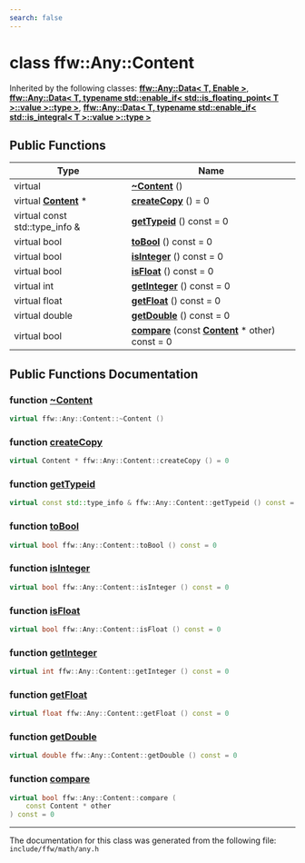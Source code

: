 ```yaml
---
search: false
---
```


# class ffw::Any::Content



Inherited by the following classes: **[ffw::Any::Data< T, Enable >](classffw_1_1_any_1_1_data.md)**, **[ffw::Any::Data< T, typename std::enable\_if< std::is\_floating\_point< T >::value >::type >](classffw_1_1_any_1_1_data_3_01_t_00_01typename_01std_1_1enable__if_3_01std_1_1is__floating__poin8f5cef6f752074c0b0a03a3bfed1b685.md)**, **[ffw::Any::Data< T, typename std::enable\_if< std::is\_integral< T >::value >::type >](classffw_1_1_any_1_1_data_3_01_t_00_01typename_01std_1_1enable__if_3_01std_1_1is__integral_3_01_1e21ee7f9b88f0216578ab66ea9deac3.md)**

## Public Functions

|Type|Name|
|-----|-----|
|virtual |[**~Content**](classffw_1_1_any_1_1_content.md#1a06448918a8d9c51ec45a02dcf15b3349) () |
|virtual **[Content](classffw_1_1_any_1_1_content.md)** \*|[**createCopy**](classffw_1_1_any_1_1_content.md#1a4b3dcc940ef8415699a74ec7768ecf6d) () = 0|
|virtual const std::type\_info &|[**getTypeid**](classffw_1_1_any_1_1_content.md#1a363746364db674bc9d5a6499940b3011) () const = 0|
|virtual bool|[**toBool**](classffw_1_1_any_1_1_content.md#1a80f4d2b4d740b2ca1cd7afeda99af5cd) () const = 0|
|virtual bool|[**isInteger**](classffw_1_1_any_1_1_content.md#1a61ebd5e42e28c5843de0d7393fc14f7d) () const = 0|
|virtual bool|[**isFloat**](classffw_1_1_any_1_1_content.md#1adb05831e42aa9350c68bfe609959541d) () const = 0|
|virtual int|[**getInteger**](classffw_1_1_any_1_1_content.md#1a347cdb7d63d12e9f8a754275ec8e5196) () const = 0|
|virtual float|[**getFloat**](classffw_1_1_any_1_1_content.md#1a27bf98ad2081d7ae7d20bb81e4771d8a) () const = 0|
|virtual double|[**getDouble**](classffw_1_1_any_1_1_content.md#1ac7f4a9135af66d143ae87e607ee4c4b9) () const = 0|
|virtual bool|[**compare**](classffw_1_1_any_1_1_content.md#1a199e04f41e19344981f7b65ce118a880) (const **[Content](classffw_1_1_any_1_1_content.md)** \* other) const = 0|


## Public Functions Documentation

### function <a id="1a06448918a8d9c51ec45a02dcf15b3349" href="#1a06448918a8d9c51ec45a02dcf15b3349">~Content</a>

```cpp
virtual ffw::Any::Content::~Content ()
```



### function <a id="1a4b3dcc940ef8415699a74ec7768ecf6d" href="#1a4b3dcc940ef8415699a74ec7768ecf6d">createCopy</a>

```cpp
virtual Content * ffw::Any::Content::createCopy () = 0
```



### function <a id="1a363746364db674bc9d5a6499940b3011" href="#1a363746364db674bc9d5a6499940b3011">getTypeid</a>

```cpp
virtual const std::type_info & ffw::Any::Content::getTypeid () const = 0
```



### function <a id="1a80f4d2b4d740b2ca1cd7afeda99af5cd" href="#1a80f4d2b4d740b2ca1cd7afeda99af5cd">toBool</a>

```cpp
virtual bool ffw::Any::Content::toBool () const = 0
```



### function <a id="1a61ebd5e42e28c5843de0d7393fc14f7d" href="#1a61ebd5e42e28c5843de0d7393fc14f7d">isInteger</a>

```cpp
virtual bool ffw::Any::Content::isInteger () const = 0
```



### function <a id="1adb05831e42aa9350c68bfe609959541d" href="#1adb05831e42aa9350c68bfe609959541d">isFloat</a>

```cpp
virtual bool ffw::Any::Content::isFloat () const = 0
```



### function <a id="1a347cdb7d63d12e9f8a754275ec8e5196" href="#1a347cdb7d63d12e9f8a754275ec8e5196">getInteger</a>

```cpp
virtual int ffw::Any::Content::getInteger () const = 0
```



### function <a id="1a27bf98ad2081d7ae7d20bb81e4771d8a" href="#1a27bf98ad2081d7ae7d20bb81e4771d8a">getFloat</a>

```cpp
virtual float ffw::Any::Content::getFloat () const = 0
```



### function <a id="1ac7f4a9135af66d143ae87e607ee4c4b9" href="#1ac7f4a9135af66d143ae87e607ee4c4b9">getDouble</a>

```cpp
virtual double ffw::Any::Content::getDouble () const = 0
```



### function <a id="1a199e04f41e19344981f7b65ce118a880" href="#1a199e04f41e19344981f7b65ce118a880">compare</a>

```cpp
virtual bool ffw::Any::Content::compare (
    const Content * other
) const = 0
```





----------------------------------------
The documentation for this class was generated from the following file: `include/ffw/math/any.h`
